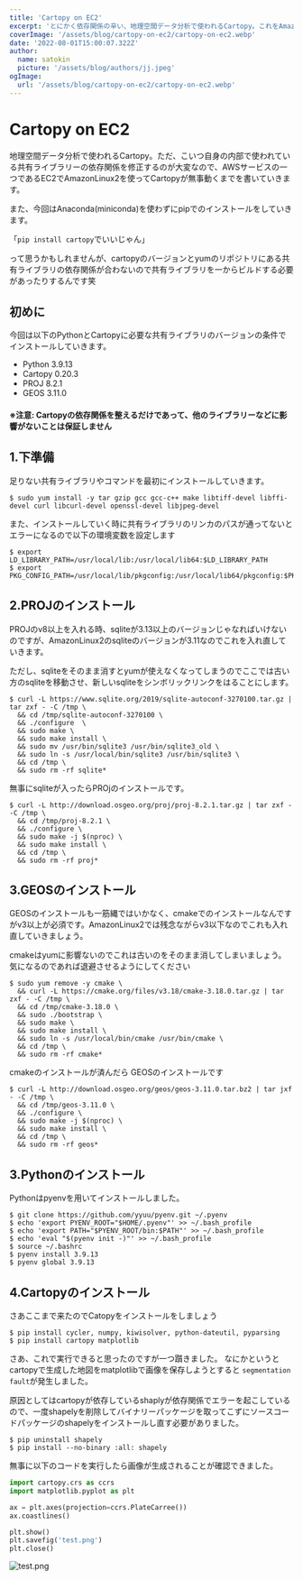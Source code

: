 ```yaml
---
title: 'Cartopy on EC2'
excerpt: 'とにかく依存関係の辛い、地理空間データ分析で使われるCartopy。これをAmazonLinux2のOSでEC2を立て、Cartopyが動くまでの導入を書く。'
coverImage: '/assets/blog/cartopy-on-ec2/cartopy-on-ec2.webp'
date: '2022-08-01T15:00:07.322Z'
author:
  name: satokin
  picture: '/assets/blog/authors/jj.jpeg'
ogImage:
  url: '/assets/blog/cartopy-on-ec2/cartopy-on-ec2.webp'
---
```


# Cartopy on EC2

地理空間データ分析で使われるCartopy。ただ、こいつ自身の内部で使われている共有ライブラリーの依存関係を修正するのが大変なので、AWSサービスの一つであるEC2でAmazonLinux2を使ってCartopyが無事動くまでを書いていきます。

また、今回はAnaconda(miniconda)を使わずにpipでのインストールをしていきます。

「`pip install cartopy`でいいじゃん」

って思うかもしれませんが、cartopyのバージョンとyumのリポジトリにある共有ライブラリの依存関係が合わないので共有ライブラリを一からビルドする必要があったりするんです笑

## 初めに

今回は以下のPythonとCartopyに必要な共有ライブラリのバージョンの条件でインストールしていきます。

- Python  3.9.13
- Cartopy 0.20.3
- PROJ  8.2.1 
- GEOS  3.11.0

#### ※注意: Cartopyの依存関係を整えるだけであって、他のライブラリーなどに影響がないことは保証しません

## 1.下準備

足りない共有ライブラリやコマンドを最初にインストールしていきます。

```shell
$ sudo yum install -y tar gzip gcc gcc-c++ make libtiff-devel libffi-devel curl libcurl-devel openssl-devel libjpeg-devel
```

また、インストールしていく時に共有ライブラリのリンカのパスが通ってないとエラーになるので以下の環境変数を設定します

```shell
$ export LD_LIBRARY_PATH=/usr/local/lib:/usr/local/lib64:$LD_LIBRARY_PATH
$ export PKG_CONFIG_PATH=/usr/local/lib/pkgconfig:/usr/local/lib64/pkgconfig:$PKG_CONFIG_PATH
```

## 2.PROJのインストール

PROJのv8以上を入れる時、sqliteが3.13以上のバージョンじゃなればいけないのですが、AmazonLinux2のsqliteのバージョンが3.11なのでこれを入れ直していきます。

ただし、sqliteをそのまま消すとyumが使えなくなってしまうのでここでは古い方のsqliteを移動させ、新しいsqliteをシンボリックリンクをはることにします。

```shell
$ curl -L https://www.sqlite.org/2019/sqlite-autoconf-3270100.tar.gz |  tar zxf - -C /tmp \
  && cd /tmp/sqlite-autoconf-3270100 \
  && ./configure  \
  && sudo make \
  && sudo make install \
  && sudo mv /usr/bin/sqlite3 /usr/bin/sqlite3_old \
  && sudo ln -s /usr/local/bin/sqlite3 /usr/bin/sqlite3 \
  && cd /tmp \
  && sudo rm -rf sqlite* 
```

無事にsqliteが入ったらPROjのインストールです。

```shell
$ curl -L http://download.osgeo.org/proj/proj-8.2.1.tar.gz | tar zxf - -C /tmp \
  && cd /tmp/proj-8.2.1 \
  && ./configure \
  && sudo make -j $(nproc) \
  && sudo make install \
  && cd /tmp \
  && sudo rm -rf proj* 
```


## 3.GEOSのインストール

GEOSのインストールも一筋縄ではいかなく、cmakeでのインストールなんですがv3以上が必須です。AmazonLinux2では残念ながらv3以下なのでこれも入れ直していきましょう。

cmakeはyumに影響ないのでこれは古いのをそのまま消してしまいましょう。気になるのであれば退避させるようにしてください

```shell
$ sudo yum remove -y cmake \
  && curl -L https://cmake.org/files/v3.18/cmake-3.18.0.tar.gz | tar zxf - -C /tmp \
  && cd /tmp/cmake-3.18.0 \
  && sudo ./bootstrap \
  && sudo make \
  && sudo make install \
  && sudo ln -s /usr/local/bin/cmake /usr/bin/cmake \
  && cd /tmp \
  && sudo rm -rf cmake*
```

cmakeのインストールが済んだら GEOSのインストールです

```shell
$ curl -L http://download.osgeo.org/geos/geos-3.11.0.tar.bz2 | tar jxf - -C /tmp \
  && cd /tmp/geos-3.11.0 \
  && ./configure \
  && sudo make -j $(nproc) \
  && sudo make install \
  && cd /tmp \
  && sudo rm -rf geos*
```

## 3.Pythonのインストール

Pythonはpyenvを用いてインストールしました。

```shell
$ git clone https://github.com/yyuu/pyenv.git ~/.pyenv
$ echo 'export PYENV_ROOT="$HOME/.pyenv"' >> ~/.bash_profile
$ echo 'export PATH="$PYENV_ROOT/bin:$PATH"' >> ~/.bash_profile
$ echo 'eval "$(pyenv init -)"' >> ~/.bash_profile
$ source ~/.bashrc
$ pyenv install 3.9.13
$ pyenv global 3.9.13
```


## 4.Cartopyのインストール

さあここまで来たのでCatopyをインストールをしましょう

```shell
$ pip install cycler, numpy, kiwisolver, python-dateutil, pyparsing
$ pip install cartopy matplotlib
```

さあ、これで実行できると思ったのですが一つ躓きました。
なにかというとcartopyで生成した地図をmatplotlibで画像を保存しようとすると `segmentation fault`が発生しました。

原因としてはcartopyが依存しているshaplyが依存関係でエラーを起こしているので、一度shapelyを削除してバイナリーパッケージを取ってこずにソースコードパッケージのshapelyをインストールし直す必要がありました。

```shell
$ pip uninstall shapely
$ pip install --no-binary :all: shapely
```



無事に以下のコードを実行したら画像が生成されることが確認できました。

```python
import cartopy.crs as ccrs
import matplotlib.pyplot as plt

ax = plt.axes(projection=ccrs.PlateCarree())
ax.coastlines()

plt.show()
plt.savefig('test.png')
plt.close()
```

![test.png](/assets/blog/cartopy-on-ec2/test.png)